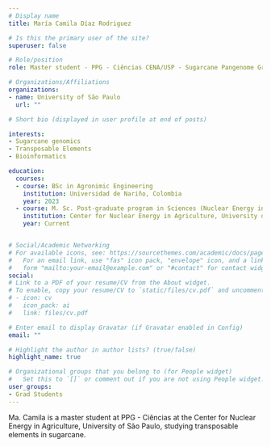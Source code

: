 ```yaml
---
# Display name
title: María Camila Díaz Rodriguez

# Is this the primary user of the site?
superuser: false

# Role/position
role: Master student - PPG - Ciências CENA/USP - Sugarcane Pangenome Graphs

# Organizations/Affiliations
organizations:
- name: University of São Paulo
  url: ""

# Short bio (displayed in user profile at end of posts)

interests:
- Sugarcane genomics
- Transposable Elements
- Bioinformatics

education:
  courses:
  - course: BSc in Agronimic Engineering
    institution: Universidad de Nariño, Colombia
    year: 2023
  - course: M. Sc. Post-graduate program in Sciences (Nuclear Energy in Agriculture) - Biology in agriculture and environment
    institution: Center for Nuclear Energy in Agriculture, University of São Paulo, Piracicaba, Brazil
    year: Current


# Social/Academic Networking
# For available icons, see: https://sourcethemes.com/academic/docs/page-builder/#icons
#   For an email link, use "fas" icon pack, "envelope" icon, and a link in the
#   form "mailto:your-email@example.com" or "#contact" for contact widget.
social:
# Link to a PDF of your resume/CV from the About widget.
# To enable, copy your resume/CV to `static/files/cv.pdf` and uncomment the lines below.
# - icon: cv
#   icon_pack: ai
#   link: files/cv.pdf

# Enter email to display Gravatar (if Gravatar enabled in Config)
email: ""

# Highlight the author in author lists? (true/false)
highlight_name: true

# Organizational groups that you belong to (for People widget)
#   Set this to `[]` or comment out if you are not using People widget.
user_groups:
- Grad Students
---
```


Ma. Camila is a master student at PPG - Ciências at the Center for Nuclear Energy in Agriculture, University of São Paulo, studying transposable elements in sugarcane.
